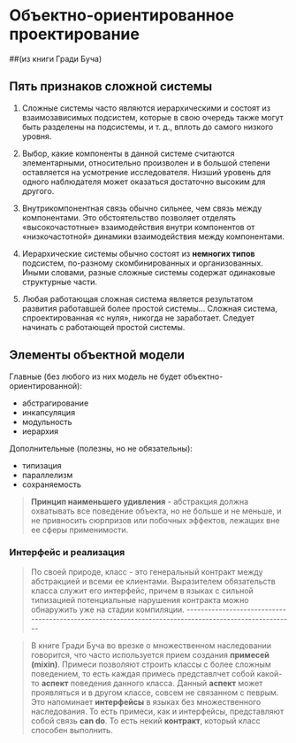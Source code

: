 # Объектно-ориентированное проектирование
##(из книги Гради Буча)

## Пять признаков сложной системы

1. Сложные системы часто являются иерархическими и состоят из взаимозависимых подсистем, которые в свою очередь также могут быть 
разделены на подсистемы, и т. д., вплоть до самого низкого уровня.

2. Выбор, какие компоненты в данной системе считаются элементарными, относительно произволен и в большой степени оставляется на 
усмотрение исследователя. Низший уровень для одного наблюдателя может оказаться достаточно высоким для другого.

3. Внутрикомпонентная связь обычно сильнее, чем связь между компонентами. Это обстоятельство позволяет отделять «высокочастотные» 
взаимодействия внутри компонентов от «низкочастотной» динамики взаимодействия между компонентами.

4. Иерархические системы обычно состоят из **немногих типов** подсистем, по-разному скомбинированных и организованных.
Иными словами, разные сложные системы содержат одинаковые структурные части.

5. Любая работающая сложная система является результатом развития работавшей более простой системы... 
Сложная система, спроектированная «с нуля», никогда не заработает. Следует начинать с работающей простой системы.

## Элементы объектной модели

Главные (без любого из них модель не будет объектно-ориентированной):
- абстрагирование
- инкапсуляция
- модульность
- иерархия

Дополнительные (полезны, но не обязательны):
- типизация
- параллелизм
- сохраняемость

>**Принцип наименьшего удивления** - абстракция должна охватывать все поведение объекта, но не больше и не меньше, и не привносить сюрпризов или побочных эффектов, лежащих вне ее сферы применимости.

### Интерфейс и реализация

> По своей природе, класс - это генеральный контракт между абстракцией и всеми ее клиентами. Выразителем обязательств класса служит его интерфейс, причем в языках с сильной типизацией потенциальные нарушения контракта можно обнаружить уже на стадии компиляции.
         ------------------------------------------------------------------------------------------------------

> В книге Гради Буча во врезке о множественном наследовании говорится, что часто используется прием создания **примесей (mixin)**. Примеси позволяют строить классы с более сложным поведением, то есть каждая примесь представлчет собой какой-то **аспект** поведения данного класса. Данный **аспект** может проявляться и в другом классе, совсем не связанном с певрым. Это напоминает **интерфейсы** в языках без множественного наследования. То есть примеси, как и интерфейсы, представляют собой связь **can do**. То есть некий **контракт**, который класс способен выполнить.
